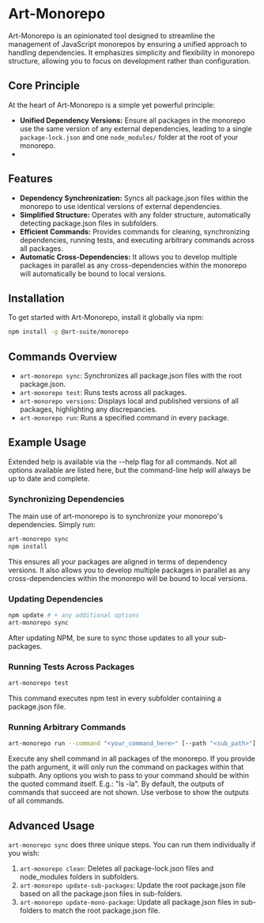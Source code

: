 # Art-Monorepo

Art-Monorepo is an opinionated tool designed to streamline the management of JavaScript monorepos by ensuring a unified approach to handling dependencies. It emphasizes simplicity and flexibility in monorepo structure, allowing you to focus on development rather than configuration.

## Core Principle

At the heart of Art-Monorepo is a simple yet powerful principle:

- **Unified Dependency Versions:** Ensure all packages in the monorepo use the same version of any external dependencies, leading to a single `package-lock.json` and one `node_modules/` folder at the root of your monorepo.
-

## Features

- **Dependency Synchronization:** Syncs all package.json files within the monorepo to use identical versions of external dependencies.
- **Simplified Structure:** Operates with any folder structure, automatically detecting package.json files in subfolders.
- **Efficient Commands:** Provides commands for cleaning, synchronizing dependencies, running tests, and executing arbitrary commands across all packages.
- **Automatic Cross-Dependencies:** It allows you to develop multiple packages in parallel as any cross-dependencies within the monorepo will automatically be bound to local versions.

## Installation

To get started with Art-Monorepo, install it globally via npm:

```bash
npm install -g @art-suite/monorepo
```

## Commands Overview

- `art-monorepo sync`: Synchronizes all package.json files with the root package.json.
- `art-monorepo test`: Runs tests across all packages.
- `art-monorepo versions`: Displays local and published versions of all packages, highlighting any discrepancies.
- `art-monorepo run`: Runs a specified command in every package.

## Example Usage

Extended help is available via the --help flag for all commands. Not all options available are listed here, but the command-line help will always be up to date and complete.

### Synchronizing Dependencies

The main use of art-monorepo is to synchronize your monorepo's dependencies. Simply run:

```bash
art-monorepo sync
npm install
```

This ensures all your packages are aligned in terms of dependency versions. It also allows you to develop multiple packages in parallel as any cross-dependencies within the monorepo will be bound to local versions.

### Updating Dependencies

```bash
npm update # + any additional options
art-monorepo sync
```

After updating NPM, be sure to sync those updates to all your sub-packages.

### Running Tests Across Packages

```bash
art-monorepo test
```

This command executes npm test in every subfolder containing a package.json file.

### Running Arbitrary Commands

```bash
art-monorepo run --command "<your_command_here>" [--path "<sub_path>"] [--verbose]
```

Execute any shell command in all packages of the monorepo. If you provide the path argument, it will only run the command on packages within that subpath. Any options you wish to pass to your command should be within the quoted command itself. E.g.: "ls -la".
By default, the outputs of commands that succeed are not shown. Use verbose to show the outputs of all commands.

## Advanced Usage

`art-monorepo sync` does three unique steps. You can run them individually if you wish:

1. `art-monorepo clean`: Deletes all package-lock.json files and node_modules folders in subfolders.
2. `art-monorepo update-sub-packages`: Update the root package.json file based on all the package.json files in sub-folders.
3. `art-monorepo update-mono-package`: Update all package.json files in sub-folders to match the root package.json file.
